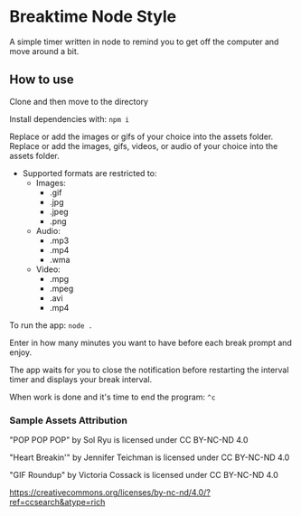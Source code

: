 # Breaktime Node Style

A simple timer written in node to remind you to get off the computer and move around a bit.

## How to use

Clone and then move to the directory

Install dependencies with:  ```npm i```

Replace or add the images or gifs of your choice into the assets folder. 
Replace or add the images, gifs, videos, or audio of your choice into the assets folder.

* Supported formats are restricted to:
  * Images:
    * .gif
    * .jpg
    * .jpeg
    * .png
  * Audio:
    * .mp3
	* .mp4
	* .wma
  * Video:
    * .mpg
	* .mpeg
	* .avi
	* .mp4

To run the app:  ```node .```

Enter in how many minutes you want to have before each break prompt and enjoy.

The app waits for you to close the notification before restarting the interval timer and displays your break interval.

When work is done and it's time to end the program: ```^c```


### Sample Assets Attribution

"POP POP POP" by Sol Ryu is licensed under CC BY-NC-ND 4.0 

"Heart Breakin'" by Jennifer Teichman is licensed under CC BY-NC-ND 4.0 

"GIF Roundup" by Victoria Cossack is licensed under CC BY-NC-ND 4.0 

https://creativecommons.org/licenses/by-nc-nd/4.0/?ref=ccsearch&atype=rich

